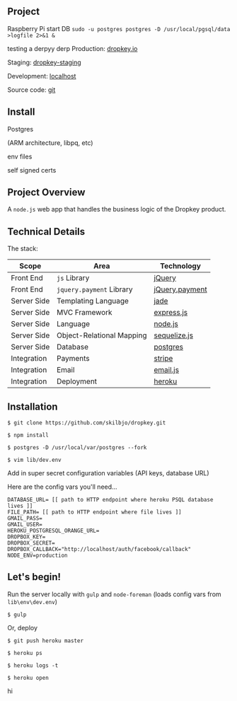## Project

Raspberry Pi start DB `sudo -u postgres postgres -D /usr/local/pgsql/data >logfile 2>&1 &`

testing
a derpyy
derp
Production: [dropkey.io](http://dropkey.io)

Staging: [dropkey-staging](https://dropkey-staging.herokuapp.com/)

Development: [localhost](https://localhost:8080/)

Source code: [git](https://github.com/skilbjo/dropkey)


## Install

Postgres

(ARM architecture, libpq, etc)

env files

self signed certs

## Project Overview 

A `node.js` web app that handles the business logic of the Dropkey product. 

## Technical Details

The stack:

| Scope       | Area                      | Technology                                                                |
|-------------|---------------------------|---------------------------------------------------------------------------|
| Front End   | `js` Library              | [jQuery](http://jquery.com/)                                              |
| Front End   | `jquery.payment` Library  | [jQuery.payment](https://github.com/stripe/jquery.payment)                |
| Server Side | Templating Language       | [jade](http://jade-lang.com/reference/)                                   |
| Server Side | MVC Framework             | [express.js](http://expressjs.com/api.html)                               |
| Server Side | Language                  | [node.js](http://nodejs.org/api)                                          |
| Server Side | Object-Relational Mapping | [sequelize.js](https://github.com/sequelize/sequelize/wiki/API-Reference) |
| Server Side | Database                  | [postgres](http://www.postgresql.org/docs/)                               |
| Integration | Payments                  | [stripe](https://stripe.com/docs/api/node)                                |
| Integration | Email                     | [email.js](https://github.com/eleith/emailjs)                             |
| Integration | Deployment                | [heroku](https://devcenter.heroku.com/categories/nodejs)                  |


## Installation

	$ git clone https://github.com/skilbjo/dropkey.git

	$ npm install

	$ postgres -D /usr/local/var/postgres --fork

	$ vim lib/dev.env

Add in super secret configuration variables (API keys, database URL)

Here are the config vars you'll need...
````
DATABASE_URL= [[ path to HTTP endpoint where heroku PSQL database lives ]]
FILE_PATH= [[ path to HTTP endpoint where file lives ]]
GMAIL_PASS=
GMAIL_USER=
HEROKU_POSTGRESQL_ORANGE_URL=
DROPBOX_KEY=
DROPBOX_SECRET=
DROPBOX_CALLBACK="http://localhost/auth/facebook/callback"
NODE_ENV=production

````


## Let's begin!

Run the server locally with `gulp` and `node-foreman` (loads config vars from `lib\env\dev.env`)

	$ gulp

Or, deploy

	$ git push heroku master

	$ heroku ps

	$ heroku logs -t

	$ heroku open

hi
